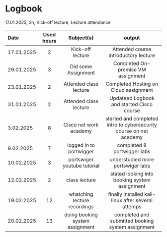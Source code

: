 # Logbook

17.01.2025, 2h, Kick-off lecture, Lecture attendance

| Date  | Used hours | Subject(s) |  output |
| :---         |     :---:      |     :---:      |     :---:      |
| 17.01.2025 | 2 | Kick-off lecture  | Attended course introductory lecture  |
| 29.01.2025 | 3 | Did some Assignment| Completed On-premise VM assignment  |
| 23.01.2025 | 2 | Attended class lecture | Completed Hosting on Cloud assignment  |
| 31.01.2025 | 2 | Attended class lecture | Updateed Logbook and started Cisco course |
| 3.02.2025 | 8 | Cisco net work academy | started and completed intro to cybersecurity course on net academy|
| 9.02.2025 | 7 | logged in to portwigger | completed 8 portwigger labs |
| 10.02.2025 | 3 | portswiger youtube tutorial | understudied more portswiger labs |
| 12.02.2025 | 2 | class lecture | stated looking into booking system assignment |
| 19.02.2025 | 12 | whatching lecture recordings | finally installed kali-linux after several attemps |
| 20.02.2025 | 13 | doing booking system assignment | completed and submitted booking system assignment |
